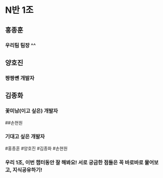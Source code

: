 # N반 1조

<!-- 호진님 -->
## 홍종훈
### 우리팀 팀장 ^^

## 양호진
### 짱짱쏀 개발자

## 김종화
### 꽃미남(이고 싶은) 개발자

##손현원
### 기대고 싶은 개발자

<!-- 현원님 -->
#홍종훈 #양호진 #김종화 #손현원

<!-- 종화님 -->
### 우리 1조, 이번 챕터동안 잘 해봐요! 서로 궁금한 점들은 꼭 바로바로 물어보고, 지식공유하기!
